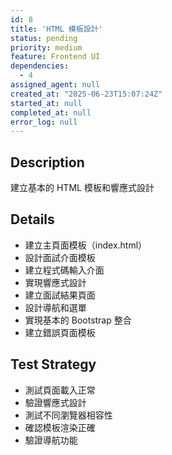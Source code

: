 ```yaml
---
id: 8
title: 'HTML 模板設計'
status: pending
priority: medium
feature: Frontend UI
dependencies:
  - 4
assigned_agent: null
created_at: "2025-06-23T15:07:24Z"
started_at: null
completed_at: null
error_log: null
---
```


## Description

建立基本的 HTML 模板和響應式設計

## Details

- 建立主頁面模板（index.html）
- 設計面試介面模板
- 建立程式碼輸入介面
- 實現響應式設計
- 建立面試結果頁面
- 設計導航和選單
- 實現基本的 Bootstrap 整合
- 建立錯誤頁面模板

## Test Strategy

- 測試頁面載入正常
- 驗證響應式設計
- 測試不同瀏覽器相容性
- 確認模板渲染正確
- 驗證導航功能 